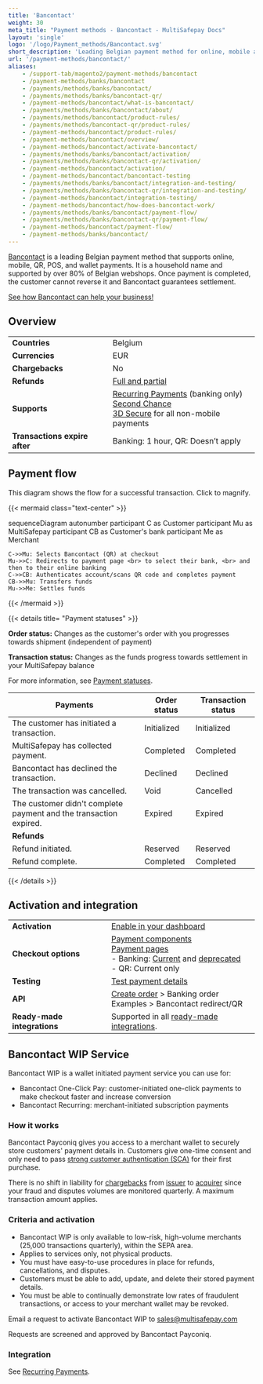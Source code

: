 ```yaml
---
title: 'Bancontact'
weight: 30
meta_title: "Payment methods - Bancontact - MultiSafepay Docs"
layout: 'single'
logo: '/logo/Payment_methods/Bancontact.svg'
short_description: 'Leading Belgian payment method for online, mobile app, and POS payments.'
url: '/payment-methods/bancontact/'
aliases: 
    - /support-tab/magento2/payment-methods/bancontact
    - /payment-methods/banks/bancontact
    - /payments/methods/banks/bancontact/
    - /payments/methods/banks/bancontact-qr/
    - /payment-methods/bancontact/what-is-bancontact/
    - /payments/methods/banks/bancontact/about/
    - /payments/methods/bancontact/product-rules/
    - /payments/methods/bancontact-qr/product-rules/
    - /payment-methods/bancontact/product-rules/
    - /payment-methods/bancontact/overview/
    - /payment-methods/bancontact/activate-bancontact/
    - /payments/methods/banks/bancontact/activation/
    - /payments/methods/banks/bancontact-qr/activation/
    - /payment-methods/bancontact/activation/
    - /payment-methods/bancontact/bancontact-testing
    - /payments/methods/banks/bancontact/integration-and-testing/
    - /payments/methods/banks/bancontact-qr/integration-and-testing/
    - /payment-methods/bancontact/integration-testing/
    - /payment-methods/bancontact/how-does-bancontact-work/
    - /payments/methods/banks/bancontact/payment-flow/
    - /payments/methods/banks/bancontact-qr/payment-flow/
    - /payment-methods/bancontact/payment-flow/
    - /payment-methods/banks/bancontact/
---
```

[Bancontact](https://www.bancontact.com/en) is a leading Belgian payment method that supports online, mobile, QR, POS, and wallet payments. It is a household name and supported by over 80% of Belgian webshops. Once payment is completed, the customer cannot reverse it and Bancontact guarantees settlement. 

[See how Bancontact can help your business!](https://www.multisafepay.com/solutions/payment-methods/bancontact)

## Overview

|   |   |   
|---|---|
| **Countries**  | Belgium  | 
| **Currencies**  | EUR | 
| **Chargebacks**  | No | 
| **Refunds** | [Full and partial](/refunds/full-partial/) |
| **Supports**  | [Recurring Payments](/payments/recurring-payments/) (banking only) <br> [Second Chance](/features/second-chance/) <br> [3D Secure](/features/3d-secure/) for all non-mobile payments |
| **Transactions expire after** | Banking: 1 hour, QR: Doesn’t apply  |

## Payment flow
This diagram shows the flow for a successful transaction. Click to magnify.

{{< mermaid class="text-center" >}}

sequenceDiagram
    autonumber
    participant C as Customer
    participant Mu as MultiSafepay
    participant CB as Customer's bank
    participant Me as Merchant

    C->>Mu: Selects Bancontact (QR) at checkout
    Mu->>C: Redirects to payment page <br> to select their bank, <br> and then to their online banking
    C->>CB: Authenticates account/scans QR code and completes payment
    CB->>Mu: Transfers funds 
    Mu->>Me: Settles funds 

{{< /mermaid >}}
&nbsp;  

{{< details title= "Payment statuses" >}}

**Order status:** Changes as the customer's order with you progresses towards shipment (independent of payment)

**Transaction status:** Changes as the funds progress towards settlement in your MultiSafepay balance

For more information, see [Payment statuses](/payments/payment-statuses/).

| Payments | Order status | Transaction status |
|---|---|---|
| The customer has initiated a transaction. | Initialized | Initialized |
| MultiSafepay has collected payment. | Completed | Completed |
| Bancontact has declined the transaction. | Declined | Declined   |
| The transaction was cancelled. | Void   | Cancelled   |
| The customer didn't complete payment and the transaction expired. | Expired | Expired |
| **Refunds** | ||
| Refund initiated. | Reserved | Reserved |
| Refund complete. | Completed | Completed |

{{< /details >}}

## Activation and integration

| | |
|---|---|
| **Activation** | [Enable in your dashboard](/payments/activating-payment-methods/#enable-in-dashboard) |
| **Checkout options** | [Payment components](/payment-components/) <br> [Payment pages](/payment-pages/) <br> - Banking: [Current](/payment-pages/activation/) and [deprecated](/payment-pages/deprecated/) <br> - QR: Current only |
| **Testing** | [Test payment details](/testing/test-payment-details/#banking-methods) |
| **API** | [Create order](https://docs-api.multisafepay.com/reference/createorder) > Banking order <br> Examples > Bancontact redirect/QR |
| **Ready-made integrations** | Supported in all [ready-made integrations](/integrations/ready-made/). |

## Bancontact WIP Service

Bancontact WIP is a wallet initiated payment service you can use for:

- Bancontact One-Click Pay: customer-initiated one-click payments to make checkout faster and increase conversion
- Bancontact Recurring: merchant-initiated subscription payments

### How it works

Bancontact Payconiq gives you access to a merchant wallet to securely store customers' payment details in. Customers give one-time consent and only need to pass [strong customer authentication (SCA)](/payment-regulations/sca/) for their first purchase. 

There is no shift in liability for [chargebacks](/chargebacks/) from [issuer](/glossaries/multisafepay-glossary/#issuer) to [acquirer](/glossaries/multisafepay-glossary/#acquirer) since your fraud and disputes volumes are monitored quarterly. A maximum transaction amount applies. 

### Criteria and activation

- Bancontact WIP is only available to low-risk, high-volume merchants (25,000 transactions quarterly), within the SEPA area. 
- Applies to services only, not physical products. 
- You must have easy-to-use procedures in place for refunds, cancellations, and disputes.
- Customers must be able to add, update, and delete their stored payment details.  
- You must be able to continually demonstrate low rates of fraudulent transactions, or access to your merchant wallet may be revoked. 

Email a request to activate Bancontact WIP to <sales@multisafepay.com>

Requests are screened and approved by Bancontact Payconiq. 

### Integration

See [Recurring Payments](/payments/recurring-payments/).
